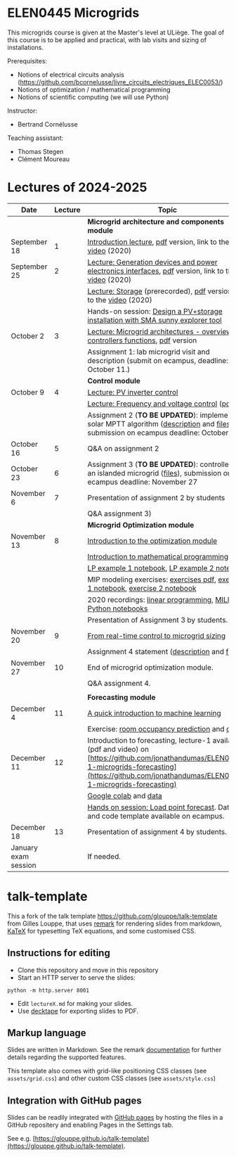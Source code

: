 # ELEN0445 Microgrids

This microgrids course is given at the Master's level at ULiège.
The goal of this course is to be applied and practical, with lab visits and sizing of installations.

Prerequisites: 
 - Notions of electrical circuits analysis (https://github.com/bcornelusse/livre_circuits_electriques_ELEC0053/)
 - Notions of optimization / mathematical programming
 - Notions of scientific computing (we will use Python)

Instructor: 
 - Bertrand Cornélusse

Teaching assistant:
 - Thomas Stegen
 - Clément Moureau

# Lectures of 2024-2025
|	 Date 	|	 Lecture 	|	 Topic 	|
|	 --- 	|	 --- 	|	 --- 	|
|	 	|	 	|	 **Microgrid architecture  and components module** 	|
|	 September 18 	|	1	|	 [Introduction lecture](https://bcornelusse.github.io/ELEN0445-microgrids/?p=introduction.md), [pdf](pdf/introduction.pdf) version, link to the [video](https://vimeo.com/458482575/aff88eb6bf) (2020) 	|
|	 September 25 	|	2	|	 [Lecture: Generation devices and power electronics interfaces](https://bcornelusse.github.io/ELEN0445-microgrids/?p=devices_and_interfaces.md), [pdf](pdf/devices_and_interfaces.pdf) version, link to the [video](https://vimeo.com/463509021/fd2d2a877e) (2020)	|
|		|		|	 [Lecture: Storage](https://bcornelusse.github.io/ELEN0445-microgrids/?p=storage.md) (prerecorded), [pdf](pdf/storage.pdf) version, link to the [video](https://vimeo.com/463823298/f6561ddd30) (2020) 	|
|		|		|	 Hands-on session: [Design a PV+storage installation with SMA sunny explorer tool](https://docs.google.com/document/d/11-PIfuOZclRARQJjPJf0fZI5lZdYmYdIg44CfuEL6Ss/edit?usp=sharing)	|
|	 October 2 	|	3	|	  [Lecture: Microgrid architectures - overview of controllers functions](https://bcornelusse.github.io/ELEN0445-microgrids/?p=architectures.md), [pdf](pdf/architectures.pdf) version	|
|	              	|	   	|	Assignment 1: lab microgrid visit and description (submit on ecampus, deadline: October 11.)	|
|		|		|	 **Control module**	|
|	 October 9    	|	4	|	  [Lecture: PV inverter control](pdf/20220927_PV_inverter_control.pdf) 	|
|	              	|	 	|	  [Lecture: Frequency and voltage control](https://bcornelusse.github.io/ELEC0447-analysis-power-systems/?p=lecture9_frequency_control_2023_bcr.md#1) ([pdf](https://bcornelusse.github.io/ELEC0447-analysis-power-systems/pdf/lecture9_frequency_control_2023_bcr.pdf)) |
|	              	|	   	|	 Assignment 2 (**TO BE UPDATED**): implement a solar MPTT algorithm ([description](pdf/HW2/MG_HW2_2023.pdf) and [files](pdf/HW2/MG_HW2_2023.zip)), submission on ecampus deadline: October 13	|
|	 October 16   	|	5	|	 Q&A on assignment 2	|
|	 October 23  	|	6	|	 Assignment 3 (**TO BE UPDATED**): controller of an islanded microgrid ([files](pdf/HW3/MG_HW3_v2.zip)), submission on ecampus deadline: November 27	|
|	 November 6  	|	7	|	Presentation of assignment 2 by students  	|
|		             |		 | Q&A assignment 3)		|
|	 	|	 	|	**Microgrid Optimization module**	|
|	 November 13  	|	8	|	 [Introduction to the optimization module](pdf/20211116_microgrids_optimization.pdf) 	|
|	              	|	   	|	 [Introduction to mathematical programming](pdf/intro_math_programming_v2.pdf) 	|
|	              	|	   	|	 [LP example 1 notebook](https://colab.research.google.com/drive/1xgO3EhGoG6P5E9BVV7QyPgLJM5HdNDrY?usp=sharing), [LP example 2 notebook](https://colab.research.google.com/drive/1ujoTNfu2_sCoVK7ksqbXgusmAAizvIip?usp=sharing) 	|
|	              	|	   	|	 MIP modeling exercises: [exercises pdf](pdf/MIP_exercises.pdf), [exercise 1 notebook](https://colab.research.google.com/drive/1dVQyXylIrwJvaD23hY2p1_xkplJfROqm?usp=sharing), [exercise 2 notebook](https://colab.research.google.com/drive/1UoUrG6N2I5RxA5g0IpXCH09gnsGybezG?usp=sharing) 	|
|	              	|	   	|	  2020 recordings: [linear programming](https://vimeo.com/470341870/615ef20e80), [MILP](https://vimeo.com/470525624/7fdaadad42) <br> [Python notebooks](notebooks/) 	|
|	              	|	   	|	  Presentation of Assignment 3 by students. 	|
|	 November 20   	|	9	|	 [From real-time control to microgrid sizing ](https://github.com/bcornelusse/ELEN0445-microgrids/blob/master/pdf/20211124_microgrids_optimization.pdf) 	|
|	              	|	    	|	 Assignment 4 statement ([description](pdf/HW4/MG_HW4_2023.pdf) and [files](pdf/HW4/HW4_2023.zip)) 	|
|	 November 27 	|	10	|	 End of microgrid optimization module. 	|
|	              	|	    	|	 Q&A assignment 4. 	|
|	              	|	    	|		|
|	 	|	 	|	**Forecasting module**	|
|	 December 4 	|	11	|	 [A quick introduction to machine learning](pdf/IntroductiontoMachineLearningDENSYS2021.pptx)	|
|	               	|	    	|	 Exercise: [room occupancy prediction](https://colab.research.google.com/drive/1qhVUg9_W-4U3AcQXyP9ZW7TfmbUX91Mz?usp=sharing) and [data](notebooks/data.zip)	|
|	 December 11 	|	12	|	 Introduction to forecasting, lecture-1 available (pdf and video) on [https://github.com/jonathandumas/ELEN0445-1-microgrids-forecasting](https://github.com/jonathandumas/ELEN0445-1-microgrids-forecasting)	|
|	               	|	    	|	 [Google colab](https://colab.research.google.com/drive/1D8gmKo97XKhXqa4pfUJRfSF4Hpy--8B7?usp=sharing) and [data](notebooks/data.csv) 	|
|	              	|	    	|	 [Hands on session: Load point forecast](pdf/hw4.pdf). Data and code template available on ecampus.	|
|	 December 18  	|	13	|	 Presentation of assignment 4 by students. 	|
|	 January exam session  	|	  	|	If needed.	|




# talk-template

This a fork of the talk template https://github.com/glouppe/talk-template from Gilles Louppe, that uses [remark](https://github.com/gnab/remark) for rendering slides from markdown, [KaTeX](https://github.com/Khan/KaTeX) for typesetting TeX equations, and some customised CSS.

## Instructions for editing

- Clone this repository and move in this repository
- Start an HTTP server to serve the slides:
```
python -m http.server 8001
```
- Edit `lectureX.md` for making your slides.
- Use [decktape](https://github.com/astefanutti/decktape) for exporting slides to PDF.

## Markup language

Slides are written in Markdown. See the remark [documentation](https://github.com/gnab/remark/wiki/Markdown) for further details regarding the supported features.

This template also comes with grid-like positioning CSS classes (see `assets/grid.css`) and other custom CSS classes (see `assets/style.css`)

## Integration with GitHub pages

Slides can be readily integrated with [GitHub pages](https://pages.github.com/) by hosting the files in a GitHub repositery and enabling Pages in the Settings tab.

See e.g. [https://glouppe.github.io/talk-template](https://glouppe.github.io/talk-template). 

